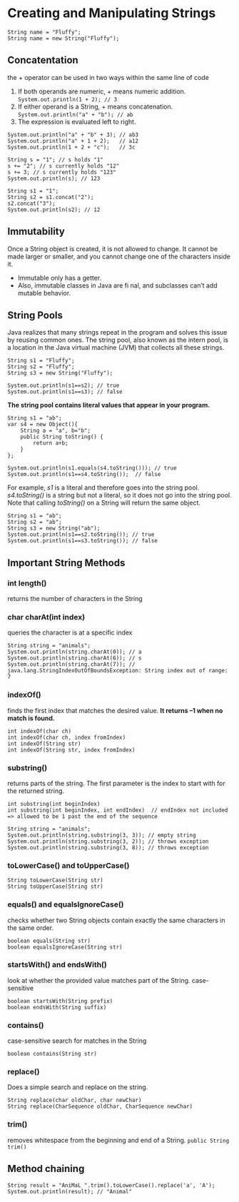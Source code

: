 # Creating and Manipulating Strings

```
String name = "Fluffy";
String name = new String("Fluffy");
```

## Concatentation
the + operator can be used in two ways within the same line of code

1. If both operands are numeric, + means numeric addition.  `System.out.println(1 + 2); // 3`
2. If either operand is a String, + means concatenation.  `System.out.println("a" + "b"); // ab`
3. The expression is evaluated left to right. 
```
System.out.println("a" + "b" + 3); // ab3
System.out.println("a" + 1 + 2);   // a12
System.out.println(1 + 2 + "c");   // 3c

String s = "1"; // s holds "1"
s += "2"; // s currently holds "12"
s += 3; // s currently holds "123"
System.out.println(s); // 123

String s1 = "1";
String s2 = s1.concat("2");
s2.concat("3");
System.out.println(s2); // 12

```

## Immutability
Once a String object is created, it is not allowed to change. It cannot be made larger or
smaller, and you cannot change one of the characters inside it.

* Immutable only has a getter.
* Also, immutable classes in Java are fi nal, and subclasses can’t add mutable behavior.

## String Pools
Java realizes that many strings repeat in the program and solves this issue by reusing common ones. The 
string pool, also known as the intern pool, is a location in the Java virtual machine (JVM)
that collects all these strings.
```
String s1 = "Fluffy";
String s2 = "Fluffy";
String s3 = new String("Fluffy");

System.out.println(s1==s2); // true
System.out.println(s1==s3); // false
```

__The string pool contains literal values that appear in your program.__  

```
String s1 = "ab";
var s4 = new Object(){
    String a = "a", b="b";
    public String toString() {
        return a+b;
    }
};

System.out.println(s1.equals(s4.toString())); // true
System.out.println(s1==s4.toString());  // false
```

For example, _s1_ is a literal and therefore goes into the string pool. _s4.toString()_ is a string
but not a literal, so it does not go into the string pool. 
Note that calling _toString()_ on a String will return the same object.
```
String s1 = "ab";
String s2 = "ab";
String s3 = new String("ab");
System.out.println(s1==s2.toString()); // true
System.out.println(s1==s3.toString()); // false
```
## Important String Methods

### int length()
returns the number of characters in the String

### char charAt(int index)
queries the character is at a specific index
```
String string = "animals";
System.out.println(string.charAt(0)); // a
System.out.println(string.charAt(6)); // s
System.out.println(string.charAt(7)); // java.lang.StringIndexOutOfBoundsException: String index out of range: 7
```
### indexOf()
finds the first index that matches the desired value. __It returns –1 when no match is found.__
```
int indexOf(char ch)
int indexOf(char ch, index fromIndex)
int indexOf(String str)
int indexOf(String str, index fromIndex)
```
### substring()
returns parts of the string. The first parameter is the index to start with for the returned string.
```
int substring(int beginIndex)
int substring(int beginIndex, int endIndex)  // endIndex not included => allowed to be 1 past the end of the sequence
```

```
String string = "animals";
System.out.println(string.substring(3, 3)); // empty string
System.out.println(string.substring(3, 2)); // throws exception
System.out.println(string.substring(3, 8)); // throws exception
```
### toLowerCase() and toUpperCase()
```
String toLowerCase(String str)
String toUpperCase(String str)
```
### equals() and equalsIgnoreCase()
checks whether two String objects contain exactly the same characters in the same order.
```
boolean equals(String str)
boolean equalsIgnoreCase(String str)
```
### startsWith() and endsWith()
look at whether the provided value matches part of the String. case-sensitive
```
boolean startsWith(String prefix)
boolean endsWith(String suffix)
```
### contains()
case-sensitive search for matches in the String
```
boolean contains(String str)
```
### replace()
Does a simple search and replace on the string.
```
String replace(char oldChar, char newChar)
String replace(CharSequence oldChar, CharSequence newChar)
```
### trim()
removes whitespace from the beginning and end of a String.
`public String trim()`

## Method chaining
```
String result = "AniMaL ".trim().toLowerCase().replace('a', 'A');
System.out.println(result); // "Animal"
```


